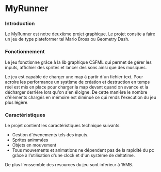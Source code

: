 # MyRunner

### Introduction

Le MyRunner est notre deuxième projet graphique. Le projet consite a faire un jeu de type plateformer tel Mario Bross ou Geometry Dash.



### Fonctionnement

Le jeu fonctionne grâce à la lib graphique CSFML qui permet de gérer les inputs, affichier des sprites et lancer des sons ainsi que des musiques.

Le jeu est capable de charger une map à partir d'un fichier text. Pour acroire les performance un système de création et destruction en temps réel est mis en place pour charger la map devant quand on avance et la décharger derrière lors qu'on s'en éloigne. De cette manière le nombre d'éléments chargés en mémoire est diminué ce qui rends l'execution du jeu plus légère.



### Caractéristiques

Le projet contient les caractéristiques technique suivants

* Gestion d'évenements tels des inputs.
* Sprites animmées
* Objets en mouvement
* Tous mouvements et animations ne dépendent pas de la rapidité du pc grâce à l'utilisation d'une clock et d'un système de deltatime.

De plus l'enssemble des resources du jeu sont inferieur à 15MB.

